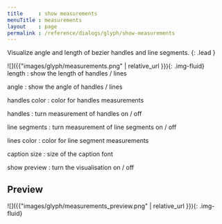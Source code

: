 ```yaml
---
title     : show measurements
menuTitle : measurements
layout    : page
permalink : /reference/dialogs/glyph/show-measurements
---
```


Visualize angle and length of bezier handles and line segments.
{: .lead }

<div class='row'>

<div class='col-sm-4' markdown='1'>
![]({{"images/glyph/measurements.png" | relative_url }}){: .img-fluid}
</div>

<div class='col-sm-8' markdown='1'>
length
: show the length of handles / lines

angle
: show the angle of handles / lines

handles color
: color for handles measurements

handles
: turn measurement of handles on / off

line segments
: turn measurement of line segments on / off

lines color
: color for line segment measurements

caption size
: size of the caption font

show preview
: turn the visualisation on / off
</div>

</div>


Preview
-------

![]({{"images/glyph/measurements_preview.png" | relative_url }}){: .img-fluid}

